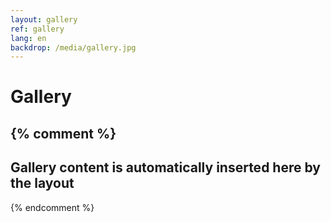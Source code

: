 ```yaml
---
layout: gallery
ref: gallery
lang: en
backdrop: /media/gallery.jpg
---
```


Gallery
=======

{% comment %}
------------------------------------------------------------------------------
Gallery content is automatically inserted here by the layout
------------------------------------------------------------------------------
{% endcomment %}